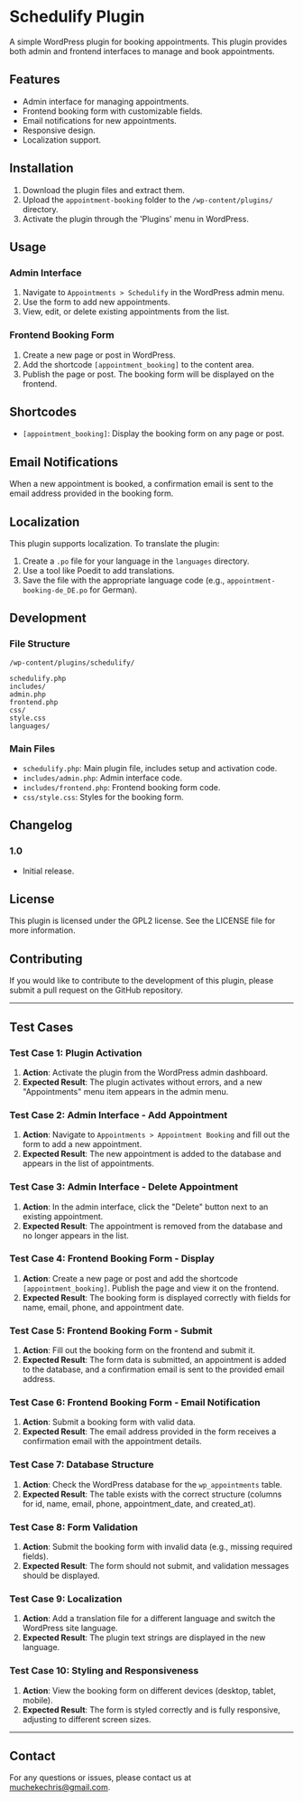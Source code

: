 # Schedulify Plugin

A simple WordPress plugin for booking appointments. This plugin provides both admin and frontend interfaces to manage and book appointments.

## Features

- Admin interface for managing appointments.
- Frontend booking form with customizable fields.
- Email notifications for new appointments.
- Responsive design.
- Localization support.

## Installation

1. Download the plugin files and extract them.
2. Upload the `appointment-booking` folder to the `/wp-content/plugins/` directory.
3. Activate the plugin through the 'Plugins' menu in WordPress.

## Usage

### Admin Interface

1. Navigate to `Appointments > Schedulify` in the WordPress admin menu.
2. Use the form to add new appointments.
3. View, edit, or delete existing appointments from the list.

### Frontend Booking Form

1. Create a new page or post in WordPress.
2. Add the shortcode `[appointment_booking]` to the content area.
3. Publish the page or post. The booking form will be displayed on the frontend.

## Shortcodes

- `[appointment_booking]`: Display the booking form on any page or post.

## Email Notifications

When a new appointment is booked, a confirmation email is sent to the email address provided in the booking form.

## Localization

This plugin supports localization. To translate the plugin:

1. Create a `.po` file for your language in the `languages` directory.
2. Use a tool like Poedit to add translations.
3. Save the file with the appropriate language code (e.g., `appointment-booking-de_DE.po` for German).

## Development

### File Structure

```
/wp-content/plugins/schedulify/

schedulify.php
includes/
admin.php
frontend.php
css/
style.css
languages/
```


### Main Files

- `schedulify.php`: Main plugin file, includes setup and activation code.
- `includes/admin.php`: Admin interface code.
- `includes/frontend.php`: Frontend booking form code.
- `css/style.css`: Styles for the booking form.

## Changelog

### 1.0
- Initial release.

## License

This plugin is licensed under the GPL2 license. See the LICENSE file for more information.


## Contributing

If you would like to contribute to the development of this plugin, please submit a pull request on the GitHub repository.

---

## Test Cases

### Test Case 1: Plugin Activation
1. **Action**: Activate the plugin from the WordPress admin dashboard.
2. **Expected Result**: The plugin activates without errors, and a new "Appointments" menu item appears in the admin menu.

### Test Case 2: Admin Interface - Add Appointment
1. **Action**: Navigate to `Appointments > Appointment Booking` and fill out the form to add a new appointment.
2. **Expected Result**: The new appointment is added to the database and appears in the list of appointments.

### Test Case 3: Admin Interface - Delete Appointment
1. **Action**: In the admin interface, click the "Delete" button next to an existing appointment.
2. **Expected Result**: The appointment is removed from the database and no longer appears in the list.

### Test Case 4: Frontend Booking Form - Display
1. **Action**: Create a new page or post and add the shortcode `[appointment_booking]`. Publish the page and view it on the frontend.
2. **Expected Result**: The booking form is displayed correctly with fields for name, email, phone, and appointment date.

### Test Case 5: Frontend Booking Form - Submit
1. **Action**: Fill out the booking form on the frontend and submit it.
2. **Expected Result**: The form data is submitted, an appointment is added to the database, and a confirmation email is sent to the provided email address.

### Test Case 6: Frontend Booking Form - Email Notification
1. **Action**: Submit a booking form with valid data.
2. **Expected Result**: The email address provided in the form receives a confirmation email with the appointment details.

### Test Case 7: Database Structure
1. **Action**: Check the WordPress database for the `wp_appointments` table.
2. **Expected Result**: The table exists with the correct structure (columns for id, name, email, phone, appointment_date, and created_at).

### Test Case 8: Form Validation
1. **Action**: Submit the booking form with invalid data (e.g., missing required fields).
2. **Expected Result**: The form should not submit, and validation messages should be displayed.

### Test Case 9: Localization
1. **Action**: Add a translation file for a different language and switch the WordPress site language.
2. **Expected Result**: The plugin text strings are displayed in the new language.

### Test Case 10: Styling and Responsiveness
1. **Action**: View the booking form on different devices (desktop, tablet, mobile).
2. **Expected Result**: The form is styled correctly and is fully responsive, adjusting to different screen sizes.

---

## Contact

For any questions or issues, please contact us at [muchekechris@gmail.com](mailto:muchekechris@gmail.com).

